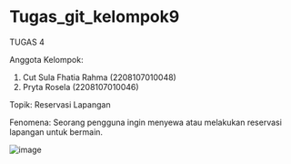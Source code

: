# Tugas_git_kelompok9

TUGAS 4

Anggota Kelompok:
1. Cut Sula Fhatia Rahma (2208107010048)
2. Pryta Rosela (2208107010046)

Topik: Reservasi Lapangan

Fenomena: Seorang pengguna ingin menyewa atau melakukan reservasi lapangan untuk bermain.

![image](https://github.com/prytarosela/Tugas_git_kelompok9/assets/132034419/b14711e7-50c8-4d57-b2f4-df842ac8fed6)
